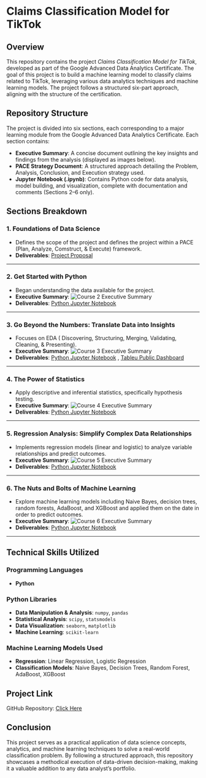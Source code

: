 # Claims Classification Model for TikTok

## Overview
This repository contains the project *Claims Classification Model for TikTok*, developed as part of the Google Advanced Data Analytics Certificate. The goal of this project is to build a machine learning model to classify claims related to TikTok, leveraging various data analytics techniques and machine learning models. The project follows a structured six-part approach, aligning with the structure of the certification.

## Repository Structure
The project is divided into six sections, each corresponding to a major learning module from the Google Advanced Data Analytics Certificate. Each section contains:
- **Executive Summary**: A concise document outlining the key insights and findings from the analysis (displayed as images below).
- **PACE Strategy Document**: A structured approach detailing the Problem, Analysis, Conclusion, and Execution strategy used.
- **Jupyter Notebook (.ipynb)**: Contains Python code for data analysis, model building, and visualization, complete with documentation and comments (Sections 2–6 only).

## Sections Breakdown
### 1. Foundations of Data Science
- Defines the scope of the project and defines the project within a PACE (Plan, Analyze, Comstruct, & Execute) framework.
- **Deliverables**: [Project Proposal](https://github.com/Amit-K-M/Google-Advanced-Data-Analytics-Cert/blob/main/TikTok%20Project/1_Foundatiosn%20of%20Data%20Science/Module%201-5/Activity_%20Project%20Proposal%20for%20TikTok.pdf)

---

### 2. Get Started with Python
- Began understanding the data available for the project.
- **Executive Summary**:
  ![Course 2 Executive Summary](https://github.com/Amit-K-M/Google-Advanced-Data-Analytics-Cert/blob/main/TikTok%20Project/Images/Activity%20_%20TikTok%20Course%202%20executive%20summary/Activity%20_%20TikTok%20Course%202%20executive%20summary_1.jpg)
- **Deliverables**: [Python Jupyter Notebook](https://github.com/Amit-K-M/Google-Advanced-Data-Analytics-Cert/blob/main/TikTok%20Project/2_Get%20Started%20with%20Python/Module%201-5/Activity_Course%202%20TikTok%20project%20lab.ipynb)

---

### 3. Go Beyond the Numbers: Translate Data into Insights
- Focuses on EDA ( Discovering, Structuring, Merging, Validating, Cleaning, & Presenting).
- **Executive Summary**:
  ![Course 3 Executive Summary](https://github.com/Amit-K-M/Google-Advanced-Data-Analytics-Cert/blob/main/TikTok%20Project/Images/Activity%20_%20TikTok%20Course%203%20executive%20summary/Activity%20_%20TikTok%20Course%203%20executive%20summary_1.jpg)
- **Deliverables**: [Python Jupyter Notebook](https://github.com/Amit-K-M/Google-Advanced-Data-Analytics-Cert/blob/main/TikTok%20Project/3_EDA/Module%201-5/Activity_Course%203%20TikTok%20project%20lab.ipynb) , [Tableu Public Dashboard](https://public.tableau.com/app/profile/amit.km4193/viz/TikTokEndofCourseProject-Course3_17367839525500/Story1)

---

### 4. The Power of Statistics
- Apply descriptive and inferential statistics, specifically hypothesis testing.
- **Executive Summary**:
  ![Course 4 Executive Summary](https://github.com/Amit-K-M/Google-Advanced-Data-Analytics-Cert/blob/main/TikTok%20Project/Images/Activity%20_%20TikTok%20Course%204%20executive%20summary/Activity%20_%20TikTok%20Course%204%20executive%20summary_1.jpg)
- **Deliverables**: [Python Jupyter Notebook](https://github.com/Amit-K-M/Google-Advanced-Data-Analytics-Cert/blob/main/TikTok%20Project/4-Power%20of%20statistics/TikTok%20Project%201-6/Activity_Course%204%20TikTok%20project%20lab.ipynb)

---

### 5. Regression Analysis: Simplify Complex Data Relationships
- Implements regression models (linear and logistic) to analyze variable relationships and predict outcomes.
- **Executive Summary**:
  ![Course 5 Executive Summary](https://github.com/Amit-K-M/Google-Advanced-Data-Analytics-Cert/blob/main/TikTok%20Project/Images/Activity%20_%20TikTok%20Course%205%20executive%20summary/Activity%20_%20TikTok%20Course%205%20executive%20summary_1.jpg)
- **Deliverables**: [Python Jupyter Notebook](https://github.com/Amit-K-M/Google-Advanced-Data-Analytics-Cert/blob/main/TikTok%20Project/5-Regression%20Modeling/Module%201-6%20(TikTok%20project)/Activity_Course%205%20TikTok%20project%20lab.ipynb)

---

### 6. The Nuts and Bolts of Machine Learning
- Explore  machine learning models including Naive Bayes, decision trees, random forests, AdaBoost, and XGBoost and applied them on the date in order to predict outcomes.
- **Executive Summary**:
  ![Course 6 Executive Summary](https://github.com/Amit-K-M/Google-Advanced-Data-Analytics-Cert/blob/main/TikTok%20Project/Images/Activity_%20TikTok%20Course%206%20executive%20summary/Activity_%20TikTok%20Course%206%20executive%20summary_1.jpg)
- **Deliverables**: [Python Jupyter Notebook](https://github.com/Amit-K-M/Google-Advanced-Data-Analytics-Cert/blob/main/TikTok%20Project/6-Nuts%20and%20bolts%20of%20Machine%20laerning/Module%206-5%20(TikTok%20project)/Activity_Course%206%20TikTok%20project%20lab.ipynb)

---

## Technical Skills Utilized
### Programming Languages
- **Python**

### Python Libraries
- **Data Manipulation & Analysis**: `numpy`, `pandas`
- **Statistical Analysis**: `scipy`, `statsmodels`
- **Data Visualization**: `seaborn`, `matplotlib`
- **Machine Learning**: `scikit-learn`

### Machine Learning Models Used
- **Regression**: Linear Regression, Logistic Regression
- **Classification Models**: Naive Bayes, Decision Trees, Random Forest, AdaBoost, XGBoost

## Project Link
GitHub Repository: [Click Here](https://github.com/Amit-K-M/Google-Advanced-Data-Analytics-Cert/tree/main/TikTok%20Project)

## Conclusion
This project serves as a practical application of data science concepts, analytics, and machine learning techniques to solve a real-world classification problem. By following a structured approach, this repository showcases a methodical execution of data-driven decision-making, making it a valuable addition to any data analyst’s portfolio.
